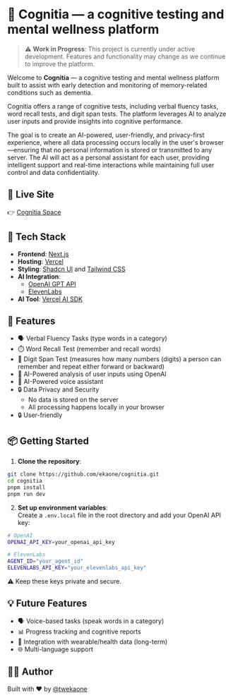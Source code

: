 # 🧠 Cognitia — a cognitive testing and mental wellness platform

> ⚠️ **Work in Progress**: This project is currently under active development. Features and functionality may change as we continue to improve the platform.

Welcome to **Cognitia** — a cognitive testing and mental wellness platform built to assist with early detection and monitoring of memory-related conditions such as dementia.  

Cognitia offers a range of cognitive tests, including verbal fluency tasks, word recall tests, and digit span tests. The platform leverages AI to analyze user inputs and provide insights into cognitive performance.

The goal is to create an AI-powered, user-friendly, and privacy-first experience, where all data processing occurs locally in the user's browser—ensuring that no personal information is stored or transmitted to any server. The AI will act as a personal assistant for each user, providing intelligent support and real-time interactions while maintaining full user control and data confidentiality.


## 🚀 Live Site  
👉 [Cognitia Space](https://cognitia.space)


## 🧰 Tech Stack

- **Frontend**: [Next.js](https://nextjs.org/)
- **Hosting**: [Vercel](https://vercel.com/)
- **Styling**: [Shadcn UI](https://ui.shadcn.com/) and [Tailwind CSS](https://tailwindcss.com/)
- **AI Integration**:
  - [OpenAI GPT API](https://platform.openai.com/)
  - [ElevenLabs](https://elevenlabs.io/)
- **AI Tool**: [Vercel AI SDK](https://sdk.vercel.ai/)


## 🧪 Features

- 🗣️ Verbal Fluency Tasks (type words in a category)
- ⏱️ Word Recall Test (remember and recall words)
- 🧩 Digit Span Test (measures how many numbers (digits) a person can remember and repeat either forward or backward)
- 🤖 AI-Powered analysis of user inputs using OpenAI
- 🤖 AI-Powered voice assistant
- 🔒 Data Privacy and Security
  - No data is stored on the server
  - All processing happens locally in your browser
- 🔒 User-friendly


## 📦 Getting Started

1. **Clone the repository**:

```bash
git clone https://github.com/ekaone/cognitia.git
cd cognitia
pnpm install
pnpm run dev
```

2. **Set up environment variables**:  
   Create a `.env.local` file in the root directory and add your OpenAI API key:

```bash
# OpenAI
OPENAI_API_KEY=your_openai_api_key

# ElevenLabs
AGENT_ID="your_agent_id"
ELEVENLABS_API_KEY="your_elevenlabs_api_key"
```
⚠️ Keep these keys private and secure.

## 💡 Future Features
- 🗣️ Voice-based tasks (speak words in a category)
- 📊 Progress tracking and cognitive reports
- 🧬 Integration with wearable/health data (long-term)
- 🌐 Multi-language support

## 🧑‍💻 Author
Built with ❤️ by [@twekaone](https://twitter.com/twekaone)